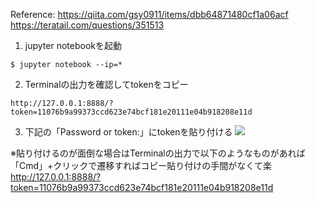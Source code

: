 Reference:
https://qiita.com/gsy0911/items/dbb64871480cf1a06acf
https://teratail.com/questions/351513

1.  jupyter notebookを起動
```
$ jupyter notebook --ip=*
```

2. Terminalの出力を確認してtokenをコピー
```
http://127.0.0.1:8888/?token=11076b9a99373ccd623e74bcf181e20111e04b918208e11d
```

3. 下記の「Password or token:」にtokenを貼り付ける
![](https://i.gyazo.com/3abc5f956419fdd06453674626c4f2ac.png)

※貼り付けるのが面倒な場合はTerminalの出力で以下のようなものがあれば「Cmd」+クリックで遷移すればコピー貼り付けの手間がなくて楽
http://127.0.0.1:8888/?token=11076b9a99373ccd623e74bcf181e20111e04b918208e11d